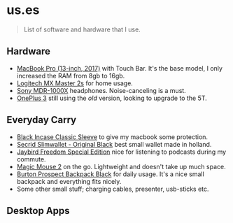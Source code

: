 # us.es
> List of software and hardware that I use.

## Hardware

* [MacBook Pro (13-inch, 2017)](https://www.apple.com/shop/buy-mac/macbook-pro?product=MPXV2LL/A&step=config) with Touch Bar. It's the base model, I only increased the RAM from 8gb to 16gb.
* [Logitech MX Master 2s](https://www.logitech.com/en-us/product/mx-master-2s-flow) for home usage.
* [Sony MDR-1000X](https://www.sony.com/electronics/headband-headphones/mdr-1000x) headphones. Noise-canceling is a must.
* [OnePlus 3](https://www.sony.com/electronics/headband-headphones/mdr-1000x) still using the *old* version, looking to upgrade to the 5T.

## Everyday Carry

* [Black Incase Classic Sleeve](https://incase.eu/products/protection/macbook-sleeves/classic-sleeve-for-mb-pro-13.html) to give my macbook some protection.
* [Secrid Slimwallet - Original Black](https://secrid.com/en/collection/slimwallet/product/id:601645908010) best small wallet made in holland.
* [Jaybird Freedom Special Edition](https://www.hoofdtelefoonstore.nl/product/798743/jaybird-freedom-special-edition.html) nice for listening to podcasts during my commute.
* [Magic Mouse 2](https://www.apple.com/shop/product/MLA02LL/A/magic-mouse-2) on the go. Lightweight and doesn't take up much space.
* [Burton Prospect Backpack Black](https://www.burton.com/us/en/p/prospect-backpack/F18-163381.html?color=16338104717) for daily usage. It's a nice small backpack and everything fits nicely.
* Some other small stuff; charging cables, presenter, usb-sticks etc.

## Desktop Apps
